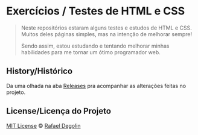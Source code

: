 # Exercícios / Testes de HTML e CSS

> Neste repositórios estaram alguns testes e estudos de HTML e CSS. Muitos deles páginas simples, mas na intenção de melhorar sempre!
>
> Sendo assim, estou estudando e tentando melhorar minhas habilidades para me tornar um ótimo programador web.

## History/Histórico
Da uma olhada na aba [Releases](https://github.com/Rafadegolin/html-css/releases) pra acompanhar as alterações feitas no projeto.

## License/Licença do Projeto
[MIT License](./LICENSE) © [Rafael Degolin](https://github.com/Rafadegolin)
